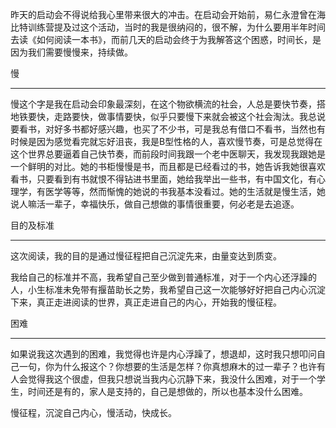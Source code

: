 昨天的启动会不得说给我心里带来很大的冲击。在启动会开始前，易仁永澄曾在海比特训练营提及过这个活动，当时的我是很纳闷的，很不解，为什么要用半年时间去读《如何阅读一本书》，而前几天的启动会终于为我解答这个困惑，时间长，是因为我们需要慢慢来，持续做。

慢

---

慢这个字是我在启动会印象最深刻，在这个物欲横流的社会，人总是要快节奏，搭地铁要快，走路要快，做事情要快，似乎只要慢下来就会被这个社会淘汰。我总说要看书，对好多书都好感兴趣，也买了不少书，可是我总有借口不看书，当然也有时候是因为感觉看完就忘好沮丧，我是B型性格的人，喜欢慢节奏，可是总觉得在这个世界总要逼着自己快节奏，而前段时间我跟一个老中医聊天，我发现我跟她是一个鲜明的对比。她的书柜慢慢是书，而且都是已经看过的书，她告诉我她很喜欢看书，只要看到有书就恨不得钻进书里面，她给我举出一些书，有中国文化，有心理学，有医学等等，然而惭愧的她说的书我基本没看过。她的生活就是慢生活，她说人嘛活一辈子，幸福快乐，做自己想做的事情很重要，何必老是去追逐。

目的及标准

---

这次阅读，我的目的是通过慢征程把自己沉淀先来，由量变达到质变。

我给自己的标准并不高，我希望自己至少做到普通标准，对于一个内心还浮躁的人，小生标准未免带有揠苗助长之势，我希望自己这一次能够好好把自己内心沉淀下来，真正走进阅读的世界，真正走进自己的内心，开始我的慢征程。

困难

---

如果说我这次遇到的困难，我觉得也许是内心浮躁了，想退却，这时我只想叩问自己一句，你为什么报这个？你想要的生活是怎样？你真想麻木的过一辈子？也许有人会觉得我这个很虚，但我只想说当我内心沉静下来，我没什么困难，对于一个学生，时间还是有的，家人是支持的，自己是想做的，所以也基本没什么困难。

慢征程，沉淀自己内心，慢活动，快成长。

